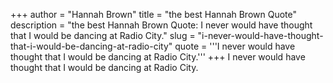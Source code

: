 +++
author = "Hannah Brown"
title = "the best Hannah Brown Quote"
description = "the best Hannah Brown Quote: I never would have thought that I would be dancing at Radio City."
slug = "i-never-would-have-thought-that-i-would-be-dancing-at-radio-city"
quote = '''I never would have thought that I would be dancing at Radio City.'''
+++
I never would have thought that I would be dancing at Radio City.
